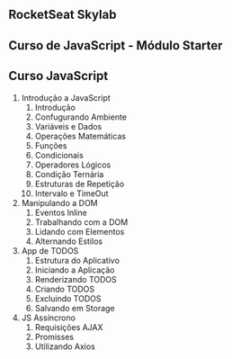 ## 

## RocketSeat Skylab ##

## Curso de JavaScript - Módulo Starter ##

## Curso JavaScript ##
1. Introdução a JavaScript
	1.  Introdução
  	2.  Confugurando Ambiente
  	3.  Variáveis e Dados
  	4.  Operações Matemáticas
  	5.  Funções
  	6.  Condicionais
  	7.  Operadores Lógicos
  	8.  Condição Ternária
  	9.  Estruturas de Repetição
  	10. Intervalo e TimeOut
 2. Manipulando a DOM
  	1.  Eventos Inline
  	2.  Trabalhando com a DOM
  	3.  Lidando com Elementos
  	4.  Alternando Estilos
 3. App de TODOS
  	1.  Estrutura do Aplicativo
  	2.  Iniciando a Aplicação
  	3.  Renderizando TODOS
  	4.  Criando TODOS
  	5.  Excluindo TODOS
  	6.  Salvando em Storage
 4. JS Assíncrono
  	1.  Requisições AJAX
  	2.  Promisses
  	3.  Utilizando Axios
# 	
